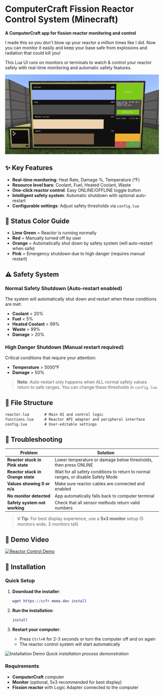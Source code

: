 # ComputerCraft Fission Reactor Control System (Minecraft)

**A ComputerCraft app for fission reactor monitoring and control**

I made this so you don't blow up your reactor a million times like I did. Now you can monitor it easily and keep your base safe from explosions and radiation that could kill you!

This Lua UI runs on monitors or terminals to watch & control your reactor safely with real-time monitoring and automatic safety features.

![Preview Image](images/preview.png)

## ✨ Key Features

- **Real-time monitoring**: Heat Rate, Damage %, Temperature (°F)
- **Resource level bars**: Coolant, Fuel, Heated Coolant, Waste
- **One-click reactor control**: Easy ONLINE/OFFLINE toggle button
- **Intelligent safety system**: Automatic shutdown with optional auto-restart
- **Configurable settings**: Adjust safety thresholds via `config.lua`

## 🎨 Status Color Guide

- **Lime Green** = Reactor is running normally
- **Red** = Manually turned off by user
- **Orange** = Automatically shut down by safety system (will auto-restart when safe)
- **Pink** = Emergency shutdown due to high danger (requires manual restart)

## ⚠️ Safety System

### Normal Safety Shutdown (Auto-restart enabled)

The system will automatically shut down and restart when these conditions are met:

- **Coolant** < 20%
- **Fuel** < 5%
- **Heated Coolant** > 99%
- **Waste** > 99%
- **Damage** > 20%

### High Danger Shutdown (Manual restart required)

Critical conditions that require your attention:

- **Temperature** > 5000°F
- **Damage** > 50%

> **Note**: Auto-restart only happens when ALL normal safety values return to safe ranges.
> You can change these thresholds in `config.lua`.

## 📁 File Structure

```
reactor.lua       # Main UI and control logic
functions.lua     # Reactor API adapter and peripheral interface
config.lua        # User-editable settings
```

## 🔧 Troubleshooting

| Problem                           | Solution                                                                          |
| --------------------------------- | --------------------------------------------------------------------------------- |
| **Reactor stuck in Pink state**   | Lower temperature or damage below thresholds, then press ONLINE                   |
| **Reactor stuck in Orange state** | Wait for all safety conditions to return to normal ranges, or disable Safety Mode |
| **Values showing 0 or n/a**       | Make sure reactor cables are connected and enabled                                |
| **No monitor detected**           | App automatically falls back to computer terminal                                 |
| **Safety system not working**     | Check that all sensor methods return valid numbers                                |

> **💡 Tip**: For best display experience, use a **5x3 monitor** setup (5 monitors wide, 3 monitors tall)

## 🎥 Demo Video

[![Reactor Control Demo](https://img.youtube.com/vi/VIDEO_ID/0.jpg)](https://youtu.be/VIDEO_ID)

## 📜 Installation

### Quick Setup

1. **Download the installer**:

   ```lua
   wget https://ccfr.moma.dev install
   ```

2. **Run the installation**:

   ```lua
   install
   ```

3. **Restart your computer**:
   - Press `Ctrl+R` for 2-3 seconds or turn the computer off and on again
   - The reactor control system will start automatically

![Installation Demo](images/install_demo.gif)
_Quick installation process demonstration_

### Requirements

- **ComputerCraft** computer
- **Monitor** (optional, 5x3 recommended for best display)
- **Fission reactor** with Logic Adapter connected to the computer
